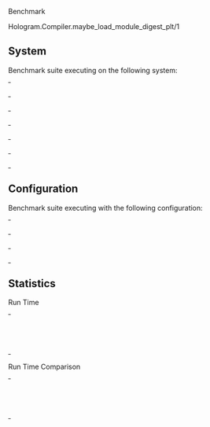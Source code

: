Benchmark

Hologram.Compiler.maybe_load_module_digest_plt/1

## System

Benchmark suite executing on the following system:

<table style="width: 1%">
  <tr>
    <th style="width: 1%; white-space: nowrap">Operating System</th>
    <td>macOS</td>
  </tr><tr>
    <th style="white-space: nowrap">CPU Information</th>
    <td style="white-space: nowrap">Apple M1 Pro</td>
  </tr><tr>
    <th style="white-space: nowrap">Number of Available Cores</th>
    <td style="white-space: nowrap">10</td>
  </tr><tr>
    <th style="white-space: nowrap">Available Memory</th>
    <td style="white-space: nowrap">16 GB</td>
  </tr><tr>
    <th style="white-space: nowrap">Elixir Version</th>
    <td style="white-space: nowrap">1.18.2</td>
  </tr><tr>
    <th style="white-space: nowrap">Erlang Version</th>
    <td style="white-space: nowrap">27.2.4</td>
  </tr>
</table>

## Configuration

Benchmark suite executing with the following configuration:

<table style="width: 1%">
  <tr>
    <th style="width: 1%">:time</th>
    <td style="white-space: nowrap">10 s</td>
  </tr><tr>
    <th>:parallel</th>
    <td style="white-space: nowrap">1</td>
  </tr><tr>
    <th>:warmup</th>
    <td style="white-space: nowrap">2 s</td>
  </tr>
</table>

## Statistics



Run Time

<table style="width: 1%">
  <tr>
    <th>Name</th>
    <th style="text-align: right">IPS</th>
    <th style="text-align: right">Average</th>
    <th style="text-align: right">Devitation</th>
    <th style="text-align: right">Median</th>
    <th style="text-align: right">99th&nbsp;%</th>
  </tr>

  <tr>
    <td style="white-space: nowrap">no load</td>
    <td style="white-space: nowrap; text-align: right">81.33 K</td>
    <td style="white-space: nowrap; text-align: right">12.30 &micro;s</td>
    <td style="white-space: nowrap; text-align: right">&plusmn;74.73%</td>
    <td style="white-space: nowrap; text-align: right">11.71 &micro;s</td>
    <td style="white-space: nowrap; text-align: right">26.38 &micro;s</td>
  </tr>

  <tr>
    <td style="white-space: nowrap">do load</td>
    <td style="white-space: nowrap; text-align: right">2.13 K</td>
    <td style="white-space: nowrap; text-align: right">470.11 &micro;s</td>
    <td style="white-space: nowrap; text-align: right">&plusmn;5.46%</td>
    <td style="white-space: nowrap; text-align: right">463.63 &micro;s</td>
    <td style="white-space: nowrap; text-align: right">569.79 &micro;s</td>
  </tr>

</table>


Run Time Comparison

<table style="width: 1%">
  <tr>
    <th>Name</th>
    <th style="text-align: right">IPS</th>
    <th style="text-align: right">Slower</th>
  <tr>
    <td style="white-space: nowrap">no load</td>
    <td style="white-space: nowrap;text-align: right">81.33 K</td>
    <td>&nbsp;</td>
  </tr>

  <tr>
    <td style="white-space: nowrap">do load</td>
    <td style="white-space: nowrap; text-align: right">2.13 K</td>
    <td style="white-space: nowrap; text-align: right">38.23x</td>
  </tr>

</table>